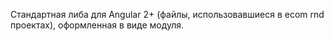 Стандартная либа для Angular 2+ (файлы, использовавшиеся в ecom rnd проектах), оформленная в виде модуля.
